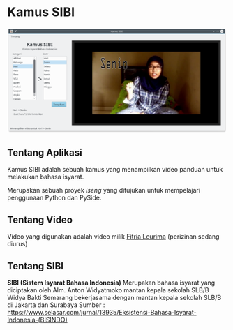 # Kamus SIBI

![Tangkapan layar kamus sibi](kamus_sibi.png?raw=true "Tangkapan layar")

## Tentang Aplikasi
Kamus SIBI adalah sebuah kamus yang menampilkan video panduan untuk melakukan bahasa isyarat.

Merupakan sebuah proyek _iseng_ yang ditujukan untuk mempelajari penggunaan Python dan PySide.

## Tentang Video
Video yang digunakan adalah video milik [Fitria Leurima](https://www.youtube.com/user/FitriaKN) (perizinan sedang diurus)

## Tentang SIBI
**SIBI (Sistem Isyarat Bahasa Indonesia)** Merupakan bahasa isyarat yang diciptakan oleh Alm. Anton Widyatmoko mantan kepala sekolah SLB/B Widya Bakti Semarang bekerjasama dengan mantan kepala sekolah SLB/B di Jakarta dan Surabaya
Sumber : https://www.selasar.com/jurnal/13935/Eksistensi-Bahasa-Isyarat-Indonesia-(BISINDO)
